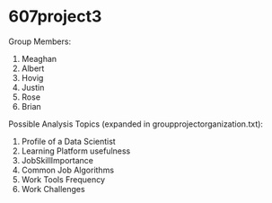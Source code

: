 # 607project3

Group Members:
1. Meaghan
2. Albert
3. Hovig
4. Justin
5. Rose
6. Brian

Possible Analysis Topics (expanded in groupprojectorganization.txt):
1. Profile of a Data Scientist
2. Learning Platform usefulness
3. JobSkillImportance
4. Common Job Algorithms
5. Work Tools Frequency
6. Work Challenges